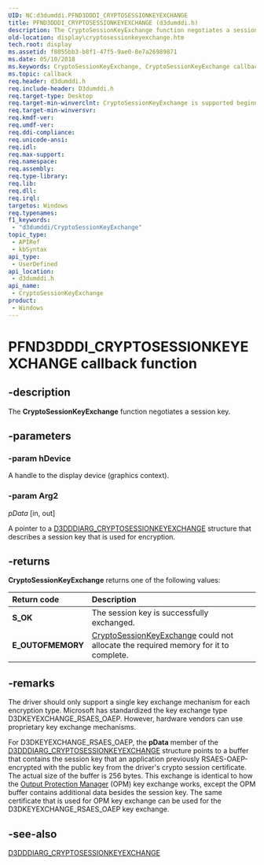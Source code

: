 ```yaml
---
UID: NC:d3dumddi.PFND3DDDI_CRYPTOSESSIONKEYEXCHANGE
title: PFND3DDDI_CRYPTOSESSIONKEYEXCHANGE (d3dumddi.h)
description: The CryptoSessionKeyExchange function negotiates a session key.
old-location: display\cryptosessionkeyexchange.htm
tech.root: display
ms.assetid: f8055bb3-b8f1-47f5-9ae0-8e7a26989871
ms.date: 05/10/2018
ms.keywords: CryptoSessionKeyExchange, CryptoSessionKeyExchange callback function [Display Devices], PFND3DDDI_CRYPTOSESSIONKEYEXCHANGE, PFND3DDDI_CRYPTOSESSIONKEYEXCHANGE callback, UserModeDisplayDriver_Functions_36eab785-562d-4f2d-bcf2-2da53708f98d.xml, d3dumddi/CryptoSessionKeyExchange, display.cryptosessionkeyexchange
ms.topic: callback
req.header: d3dumddi.h
req.include-header: D3dumddi.h
req.target-type: Desktop
req.target-min-winverclnt: CryptoSessionKeyExchange is supported beginning with the Windows 7 operating system.
req.target-min-winversvr: 
req.kmdf-ver: 
req.umdf-ver: 
req.ddi-compliance: 
req.unicode-ansi: 
req.idl: 
req.max-support: 
req.namespace: 
req.assembly: 
req.type-library: 
req.lib: 
req.dll: 
req.irql: 
targetos: Windows
req.typenames: 
f1_keywords:
 - "d3dumddi/CryptoSessionKeyExchange"
topic_type:
 - APIRef
 - kbSyntax
api_type:
 - UserDefined
api_location:
 - d3dumddi.h
api_name:
 - CryptoSessionKeyExchange
product:
 - Windows
---
```


# PFND3DDDI_CRYPTOSESSIONKEYEXCHANGE callback function

## -description

The <b>CryptoSessionKeyExchange</b> function negotiates a session key.

## -parameters

### -param hDevice

A handle to the display device (graphics context).

### -param Arg2

*pData* [in, out]

A pointer to a <a href="https://docs.microsoft.com/windows-hardware/drivers/ddi/d3dumddi/ns-d3dumddi-_d3dddiarg_cryptosessionkeyexchange">D3DDDIARG_CRYPTOSESSIONKEYEXCHANGE</a> structure that describes a session key that is used for encryption.

## -returns

<b>CryptoSessionKeyExchange</b> returns one of the following values:

| **Return code** | **Description** | 
|:--|:--|
| **S_OK** | The session key is successfully exchanged. | 
| **E_OUTOFMEMORY** | [CryptoSessionKeyExchange](https://docs.microsoft.com/windows-hardware/drivers/ddi/d3dumddi/nc-d3dumddi-pfnd3dddi_cryptosessionkeyexchange)  could not allocate the required memory for it to complete. |

## -remarks

The driver should only support a single key exchange mechanism for each encryption type. Microsoft has standardized the key exchange type D3DKEYEXCHANGE_RSAES_OAEP. However, hardware vendors can use proprietary key exchange mechanisms. 

For D3DKEYEXCHANGE_RSAES_OAEP, the <b>pData</b> member of the <a href="https://docs.microsoft.com/windows-hardware/drivers/ddi/d3dumddi/ns-d3dumddi-_d3dddiarg_cryptosessionkeyexchange">D3DDDIARG_CRYPTOSESSIONKEYEXCHANGE</a> structure points to a buffer that contains the session key that an application previously RSAES-OAEP-encrypted with the public key from the driver's crypto session certificate. The actual size of the buffer is 256 bytes. This exchange is identical to how the <a href="https://docs.microsoft.com/windows-hardware/drivers/display/supporting-output-protection-manager">Output Protection Manager</a> (OPM) key exchange works, except the OPM buffer contains additional data besides the session key. The same certificate that is used for OPM key exchange can be used for the D3DKEYEXCHANGE_RSAES_OAEP key exchange.

## -see-also

<a href="https://docs.microsoft.com/windows-hardware/drivers/ddi/d3dumddi/ns-d3dumddi-_d3dddiarg_cryptosessionkeyexchange">D3DDDIARG_CRYPTOSESSIONKEYEXCHANGE</a>

